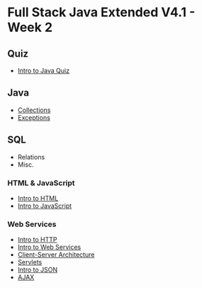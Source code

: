 # Full Stack Java Extended V4.1 - Week 2

## Quiz 
 - [Intro to Java Quiz]()

## Java
 - [Collections](./java-collections.md)
 - [Exceptions](./java-exceptions.md)

## SQL
 - Relations
 - Misc.

### HTML & JavaScript
 - [Intro to HTML](./intro-to-html.md)
 - [Intro to JavaScript](./intro-to-javascript.md)

### Web Services
 - [Intro to HTTP](./intro-to-http.md)
 - [Intro to Web Services](./intro-to-web-services.md)
 - [Client-Server Architecture](./client-server-architecture.md)
 - [Servlets](./intro-to-servlets.md)
 - [Intro to JSON](./intro-to-json.md)
 - [AJAX](./ajax.md)
